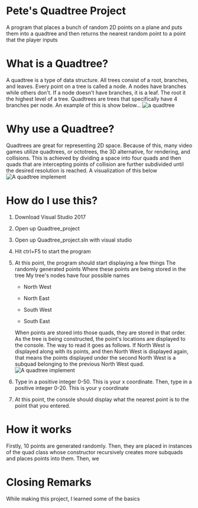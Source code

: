 # Pete's Quadtree Project
A program that places a bunch of random 2D points on a plane and puts them into a quadtree and then returns the nearest random 
point to a point that the player inputs

# What is a Quadtree?
A quadtree is a type of data structure. All trees consist of a root, branches, and leaves. Every point on a tree is called a node.
A nodes have branches while others don't. If a node doesn't have branches, it is a leaf. The root it the highest level of a tree.
Quadtrees are trees that specifically have 4 branches per node.
An example of this is show below...
![a quadtree](https://upload.wikimedia.org/wikipedia/commons/thumb/a/a0/Quad_tree_bitmap.svg/1280px-Quad_tree_bitmap.svg.png "A quadtree")

# Why use a Quadtree?
Quadtrees are great for representing 2D space. Because of this, many video games utilize quadtrees, or octotrees, the 3D alternative, for
rendering, and collisions. This is achieved by dividing a space into four quads and then quads that are intercepting points of collision
are further subdivided until the desired resolution is reached.
A visualization of this below
![A quadtree implement](https://www.degruyter.com/view/j/jisys.2014.23.issue-1/jisys-2013-0014/graphic/jisys-2013-0014_fig10.jpg "A Quad tree implementation")

# How do I use this?
1. Download Visual Studio 2017
2. Open up Quadtree_project
3. Open up Quadtree_project.sln with visual studio
4. Hit ctrl+F5 to start the program
5. At this point, the program should start displaying a few things
The randomly generated points
Where these points are being stored in the tree
My tree's nodes have four possible names

    + North West
  
    + North East

    + South West

    + South East

    When points are stored into those quads, they are stored in that order. As the tree is being constructed, the point's locations
    are displayed to the console. The way to read it goes as follows.
    If North West is displayed along with its points, and then North West is displayed again, that means the points displayed under
    the second North West is a subquad belonging to the previous North West quad.
    ![A quadtree implement](https://i.imgur.com/cFBE3qB.png "A Quad tree implementation")
    
    
6. Type in a positive integer 0-50. This is your x coordinate. Then, type in a positive integer 0-20. This is your y coordinate
7. At this point, the console should display what the nearest point is to the point that you entered.

# How it works
Firstly, 10 points are generated randomly. Then, they are placed in instances of the quad class whose constructor recursively
creates more subquads and places points into them.
Then, we 

# Closing Remarks
While making this project, I learned some of the basics


